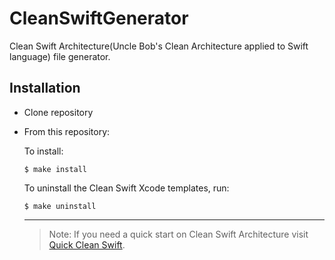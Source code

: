 # CleanSwiftGenerator

Clean Swift Architecture(Uncle Bob's Clean Architecture applied to Swift language) file generator.

## Installation

-  Clone repository
-  From this repository:
    
    To install:
    ```
    $ make install
    ```

    To uninstall the Clean Swift Xcode templates, run:
    ```
    $ make uninstall
    ```
    
    
    
    
    ---
    > Note: If you need a quick start on Clean Swift Architecture visit [Quick Clean Swift](https://betterprogramming.pub/quick-clean-swift-4955d8ac6788).
    
